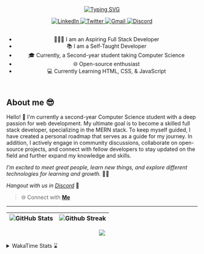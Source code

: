 
<header align="left">
  
[![Typing SVG](https://readme-typing-svg.demolab.com?font=poppins&weight=900&size=32&duration=4000&pause=800&color=FDFDFD&vCenter=true&width=800&lines=Welcome+to+my+GitHub+profile!+%F0%9F%91%8B;Let's+Connect!+%F0%9F%A4%9D)](https://git.io/typing-svg)
    
<section>
    <a href="https://www.linkedin.com/in/jfmartinz/">
    <img src="https://img.shields.io/badge/Let's Connect |-LinkedIn-4d4f73?style=plat&amp;logo=linkedin&amp;logoColor=2677c8" alt="LinkedIn" title="Let's Connect!">
  </a>
  <a href="https://twitter.com/jfmartinz">
    <img src="https://img.shields.io/badge/Follow Me |-Twitter-4d4f73?style=plat&amp;logo=twitter&amp;logoColor=1d9bf0" alt="Twitter" title="Follow my Coding Journey">
  </a>
  <a href="mailto:se.josephmartin@gmail.com">
    <img src="https://img.shields.io/badge/Let's%20Talk |-Gmail-4d4f73?style=plat&amp;logo=gmail&amp;logoColor=ea4335" alt="Gmail" title="mailto:se.josephmartin@gmail.com">
  </a>
  <a href="https://discord.gg/XexhRvKd">
    <img src="https://img.shields.io/badge/Hangout with Us |-Discord-4d4f73?style=plat&amp;logo=discord&amp;logoColor=1d9bf0" alt="Discord" title="Hangout with Us">
  </a>
</section><br>


- 🧑🏻‍💻 I am an Aspiring Full Stack Developer
- 📚 I am a Self-Taught Developer
- 🎓 Currently, a Second-year student taking Computer Science 
- 🌐 Open-source enthusiast   
- 💻 Currently Learning HTML, CSS, & JavaScript
</header>


  

<section align="left">

## About me 😎

Hello! 👋 I'm currently a second-year Computer Science student with a deep passion for web development. My ultimate goal is to become a skilled full stack developer, specializing in the MERN stack. To keep myself guided, I have created a personal roadmap that serves as a guide for my journey. In addition, I actively engage in community discussions, collaborate on open-source projects, and connect with fellow developers to stay updated on the field and further expand my knowledge and skills.

*I'm excited to meet great people, learn new things, and explore different technologies for learning and growth.* 🚀💫

*Hangout with us in* [*Discord*](https://discord.gg/XexhRvKd) 🤖

> 🌐 Connect with  [**Me**](https://linkfree.io/jfmartinz) 
</section>

---

<section align="center">

  <!--
  ###### Technologies && GitHub Stats 
  
  <a href="https://skillicons.dev" title="Visit https://skillicons.dev for more information">
    <img src="https://skillicons.dev/icons?i=mongodb,expressjs,nodejs,react,html,css,tailwind,javascript,git,githubactions,md" />
  </a><br><br> -->



| <img src="https://github-readme-stats.vercel.app/api?username=jfmartinz&show_icons=true&theme=tokyonight&hide_border=true&include_all_commits=false&count_private=false" alt="GitHub Stats" title="Github Stats"/> | <img src="https://github-readme-streak-stats.herokuapp.com/?user=jfmartinz&theme=tokyonight&hide_border=true" alt="Github Streak" title="Github Streak"/> |
| --- | --- | 

<!-- Visit https://committers.top/ to learn more about this -->

<a href="https://committers.top/philippines_public#jfmartinz" title="Visit https://committers.top/ to learn more about this">
          <img src="https://img.shields.io/static/v1?label=MOST ACTIVE GITHUB USERS IN PH&labelColor=4d4f73&message=➦&color=38bdae&style=lat-Square&logo=github&logoColor=fffff"/>
</a>

</section>

<br>

<!-- To generate your own WakaTimem in your README profile.
Visit this repo: https://github.com/anmol098/waka-readme-stats -->
<details>
  
 <summary>  WakaTime Stats ⌛ </summary><br>
   
<!--START_SECTION:jfmartinz-->
![Code Time](http://img.shields.io/badge/Code%20Time-134%20hrs-blue)

**I'm an Early 🐤** 

```text
🌞 Morning                134 commits         ████░░░░░░░░░░░░░░░░░░░░░   15.51 % 
🌆 Daytime                333 commits         ██████████░░░░░░░░░░░░░░░   38.54 % 
🌃 Evening                333 commits         ██████████░░░░░░░░░░░░░░░   38.54 % 
🌙 Night                  64 commits          ██░░░░░░░░░░░░░░░░░░░░░░░   07.41 % 
```
📅 **I'm Most Productive on Monday** 

```text
Monday                   152 commits         ████░░░░░░░░░░░░░░░░░░░░░   17.59 % 
Tuesday                  100 commits         ███░░░░░░░░░░░░░░░░░░░░░░   11.57 % 
Wednesday                127 commits         ████░░░░░░░░░░░░░░░░░░░░░   14.70 % 
Thursday                 148 commits         ████░░░░░░░░░░░░░░░░░░░░░   17.13 % 
Friday                   116 commits         ███░░░░░░░░░░░░░░░░░░░░░░   13.43 % 
Saturday                 115 commits         ███░░░░░░░░░░░░░░░░░░░░░░   13.31 % 
Sunday                   106 commits         ███░░░░░░░░░░░░░░░░░░░░░░   12.27 % 
```


📊 **This Week I Spent My Time On** 

```text
💬 Programming Languages: 
JavaScript               5 hrs 30 mins       █████████████████░░░░░░░░   66.50 % 
Markdown                 1 hr 22 mins        ████░░░░░░░░░░░░░░░░░░░░░   16.68 % 
Java                     1 hr 6 mins         ███░░░░░░░░░░░░░░░░░░░░░░   13.34 % 
JSON                     16 mins             █░░░░░░░░░░░░░░░░░░░░░░░░   03.36 % 
HTML                     0 secs              ░░░░░░░░░░░░░░░░░░░░░░░░░   00.11 % 

💻 Operating System: 
Windows                  8 hrs 16 mins       █████████████████████████   100.00 % 
```


<!--END_SECTION:jfmartinz-->
</details>

